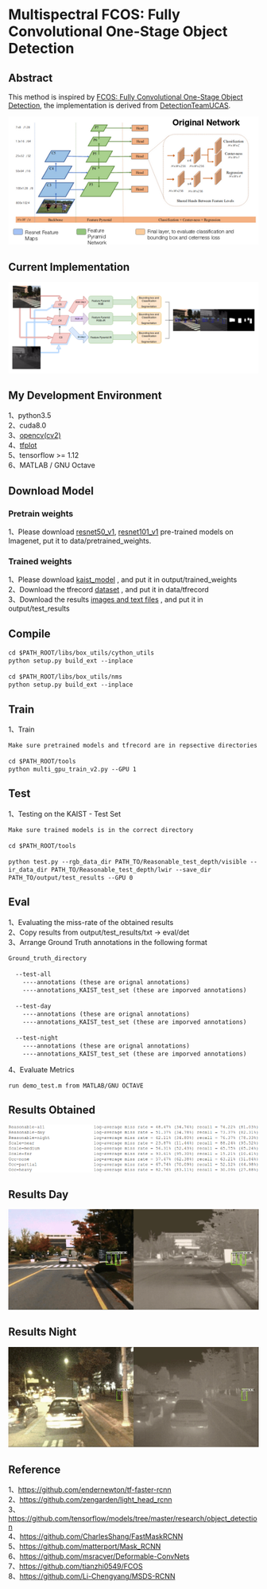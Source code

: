 # Multispectral FCOS: Fully Convolutional One-Stage Object Detection     


## Abstract
This method is inspired by [FCOS: Fully Convolutional One-Stage Object Detection](https://arxiv.org/abs/1904.01355), the implementation is derived from [DetectionTeamUCAS](https://github.com/DetectionTeamUCAS/FCOS_Tensorflow).     

![1](Original_FCOS.png)         
## Current Implementation
![2](FCOS+Seg.png)         

## My Development Environment
1、python3.5             
2、cuda8.0                     
3、[opencv(cv2)](https://pypi.org/project/opencv-python/)    
4、[tfplot](https://github.com/wookayin/tensorflow-plot)             
5、tensorflow >= 1.12                   
6、MATLAB / GNU Octave                   

## Download Model
### Pretrain weights
1、Please download [resnet50_v1](http://download.tensorflow.org/models/resnet_v1_50_2016_08_28.tar.gz), [resnet101_v1](http://download.tensorflow.org/models/resnet_v1_101_2016_08_28.tar.gz) pre-trained models on Imagenet, put it to data/pretrained_weights.       

### Trained weights

1、Please download [kaist_model]() , and put it in output/trained_weights </br>
2、Download the tfrecord [dataset]() , and put it in data/tfrecord </br>
3、Download the results [images and text files]() , and put it in output/test_results </br>


## Compile

```  
cd $PATH_ROOT/libs/box_utils/cython_utils
python setup.py build_ext --inplace

cd $PATH_ROOT/libs/box_utils/nms
python setup.py build_ext --inplace
```

## Train
1、Train
```  
Make sure pretrained models and tfrecord are in repsective directories

cd $PATH_ROOT/tools
python multi_gpu_train_v2.py --GPU 1

```


## Test
1、Testing on the KAIST - Test Set
```  
Make sure trained models is in the correct directory

cd $PATH_ROOT/tools

python test.py --rgb_data_dir PATH_TO/Reasonable_test_depth/visible --ir_data_dir PATH_TO/Reasonable_test_depth/lwir --save_dir PATH_TO/output/test_results --GPU 0

```


## Eval
1、Evaluating the miss-rate of the obtained results </br>
2、Copy results from output/test_results/txt -> eval/det </br>
3、Arrange Ground Truth annotations in the following format </br>

```  
Ground_truth_directory

  --test-all
    ----annotations (these are orignal annotations)
    ----annotations_KAIST_test_set (these are imporved annotations)

  --test-day
    ----annotations (these are orignal annotations)
    ----annotations_KAIST_test_set (these are imporved annotations)

  --test-night
    ----annotations (these are orignal annotations)
    ----annotations_KAIST_test_set (these are imporved annotations)
```  
4、Evaluate Metrics </br>

```  
run demo_test.m from MATLAB/GNU OCTAVE
``` 

## Results Obtained
![3](Results.png)         

## Results Day

![](gifs/day_fcos.gif)


## Results Night

![](gifs/night_fcos.gif)

## Reference
1、https://github.com/endernewton/tf-faster-rcnn   
2、https://github.com/zengarden/light_head_rcnn   
3、https://github.com/tensorflow/models/tree/master/research/object_detection        
4、https://github.com/CharlesShang/FastMaskRCNN       
5、https://github.com/matterport/Mask_RCNN      
6、https://github.com/msracver/Deformable-ConvNets      
7、https://github.com/tianzhi0549/FCOS       
8、https://github.com/Li-Chengyang/MSDS-RCNN       
